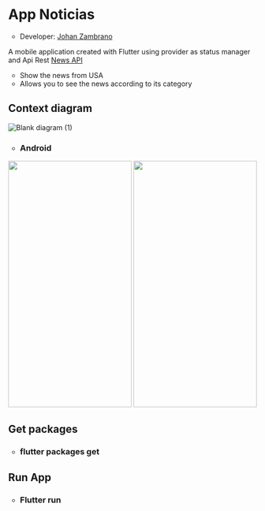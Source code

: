 <h1>App Noticias</h1>
<ul>
  <li type="circle">Developer: <a href="https://www.linkedin.com/in/johan-zambrano-b537501bb/">Johan Zambrano</a></li>
</ul>

A mobile application created with Flutter using provider as status manager and Api Rest <a href="https://newsapi.org/">News API</a>

<ul>
  <li type="circle">Show the news from USA</li>
  <li type="circle">Allows you to see the news according to its category</li>
</ul>

<h2>Context diagram</h2>

![Blank diagram (1)](https://user-images.githubusercontent.com/25967495/134730384-2f26a870-62c5-4f1a-bcdf-2e67f1e93ff9.png)

<ul>
  <li type="circle"><h3>Android</h3></li>
</ul>

<p align="center">
<img src="https://user-images.githubusercontent.com/25967495/134729627-f3c038be-e7af-4414-9d15-a2258f8c4c22.jpg" width="250" height="500">
<img src="https://user-images.githubusercontent.com/25967495/134729636-68e70798-5f24-439a-82b5-0c347160af8a.jpg" width="250" height="500">
</p>

<h2>Get packages</h2>
<ul>
  <li type="circle"><h3>flutter packages get</h3></li>
</ul>

<h2>Run App</h2>
<ul>
  <li type="circle"><h3>Flutter run</h3></li>
</ul>
